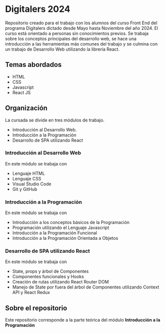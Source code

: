 # Digitalers 2024

Repositorio creado para el trabajo con los alumnos del curso Front End del
programa Digitalers dictado desde Mayo hasta Noviembre del año 2024. El curso
está orientado a personas sin conocimientos previos. Se trabaja sobre los
conceptos principales del desarrollo web, se hace una introducción a las
herramientas más comunes del trabajo y se culmina con un trabajo de Desarrollo
Web utilizando la librería React.

## Temas abordados

- HTML
- CSS
- Javascript
- React JS

## Organización

La cursada se divide en tres módulos de trabajo.

- Introducción al Desarrollo Web.
- Introducción a la Programación
- Desarrollo de SPA utilizando React

### Introducción al Desarrollo Web

En este módulo se trabaja con

- Lenguaje HTML
- Lenguaje CSS
- Visual Studio Code
- Git y GitHub

### Introducción a la Programación

En este módulo se trabaja con

- Introducción a los conceptos básicos de la Programación
- Programación utilizando el Lenguaje Javascript
- Introducción a la Programación Funcional
- Introducción a la Programación Orientada a Objetos

### Desarrollo de SPA utilizando React

En este módulo se trabaja con

- State, props y árbol de Componentes
- Componentes funcionales y Hooks
- Creación de rutas utilizando React Router DOM
- Manejo de State por fuera del árbol de Componentes utilizando Context API y
  React Redux

## Sobre el repositorio

Este repositorio corresponde a la parte teórica del módulo <b>Introducción a la
Programación</b>
